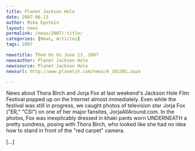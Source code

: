```yaml
---
title: Planet Jackson Hole 
date: 2007-06-13
author: Mika Epstein
layout: news
permalink: /news/2007/:title/
categories: [News, Articles]
tags: 2007

newstitle: Them On Us June 13, 2007
newsauthor: Planet Jackson Hole
newssource: Planet Jackson Hole
newsurl: http://www.planetjh.com/news/A_101301.aspx 

---
```


News about Thora Birch and Jorja Fox at last weekend's Jackson Hole Film Festival popped up on the Internet almost immediately. Even while the festival was still in progress, we caught photos of television star Jorja Fox ("ER," "CSI") on one of her major fansites, JorjaAllAround.com. In the photos, Fox was inexplicably dressed in khaki pants worn UNDERNEATH a pretty sundress, posing with Thora Birch, who looked like she had no idea how to stand in front of the "red carpet" camera.

[...]